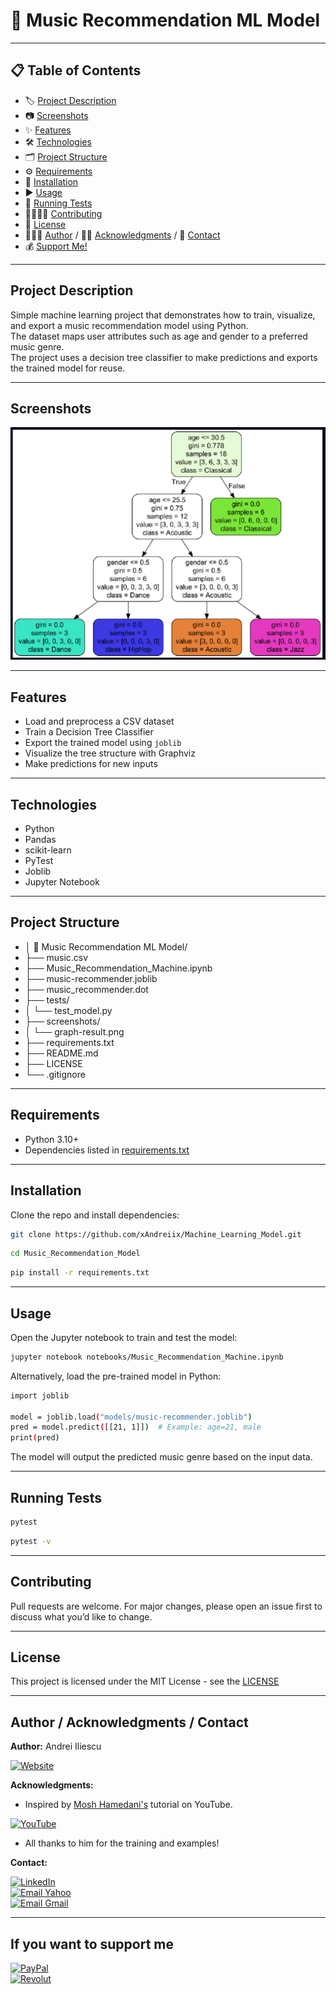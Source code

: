 # 🎵 Music Recommendation ML Model

---

## 📋 Table of Contents
- 🏷️ [Project Description](#project-description)
- 📷 [Screenshots](#screenshots)
- ✨ [Features](#features)
- 🛠️ [Technologies](#technologies)
- 🗂️ [Project Structure](#project-structure)
- ⚙️ [Requirements](#requirements)
- 💾 [Installation](#installation)
- ▶️ [Usage](#usage)
- 🧪 [Running Tests](#running-tests)
- 🫱🏻‍🫲🏼 [Contributing](#contributing)
- 📜 [License](#license)
- 👨🏻‍💻 [Author](#author--acknowledgments--contact) / 🙏🏻 [Acknowledgments](#author--acknowledgments--contact) / 📩 [Contact](#author--acknowledgments--contact)
- 💰 [Support Me!](#if-you-want-to-support-me)

---

## Project Description
Simple machine learning project that demonstrates how to train, visualize, and export a music recommendation model using Python.  
The dataset maps user attributes such as age and gender to a preferred music genre.  
The project uses a decision tree classifier to make predictions and exports the trained model for reuse.
<!-- ## Badges -->
<!-- ## Live Demo -->
<!-- ## Screenshots -->

---

## Screenshots
<p align="center">
  <img src="screenshots/graph-result.png" width="600">
</p>

---

## Features
- Load and preprocess a CSV dataset
- Train a Decision Tree Classifier
- Export the trained model using `joblib`
- Visualize the tree structure with Graphviz
- Make predictions for new inputs

---

## Technologies
- Python
- Pandas
- scikit-learn
- PyTest
- Joblib
- Jupyter Notebook

---

## Project Structure
- │ 📁 Music Recommendation ML Model/
- ├── music.csv
- ├── Music_Recommendation_Machine.ipynb
- ├── music-recommender.joblib
- ├── music_recommender.dot
- ├── tests/
- │   └── test_model.py
- ├── screenshots/
- │   └── graph-result.png
- ├── requirements.txt
- ├── README.md
- ├── LICENSE
- └── .gitignore

---

## Requirements
- Python 3.10+
- Dependencies listed in [requirements.txt](requirements.txt)

---

## Installation
Clone the repo and install dependencies:
```bash
git clone https://github.com/xAndreiix/Machine_Learning_Model.git
```
```bash
cd Music_Recommendation_Model
```
```bash
pip install -r requirements.txt
```

---

## Usage
Open the Jupyter notebook to train and test the model:
```bash
jupyter notebook notebooks/Music_Recommendation_Machine.ipynb
```
Alternatively, load the pre-trained model in Python:
```bash
import joblib

model = joblib.load("models/music-recommender.joblib")
pred = model.predict([[21, 1]])  # Example: age=21, male
print(pred)
```
The model will output the predicted music genre based on the input data.

---

## Running Tests
```bash
pytest
```
```bash
pytest -v
```
<!-- ## Deployment -->
<!-- ## Notes -->
<!-- ## Road Map -->
<!-- ## FAQ -->

---

## Contributing
Pull requests are welcome.
For major changes, please open an issue first to discuss what you’d like to change.
<!-- ## Changelog -->

---

## License
This project is licensed under the MIT License - see the [LICENSE](LICENSE)

---

## Author / Acknowledgments / Contact
**Author:** 
Andrei Iliescu

[![Website](https://img.shields.io/badge/Website-PORTFOLIO-gold?style=for-the-badge&logo=about-dot-me&logoColor=white)](https://andrei-iliescu-portfolio.netlify.app/)

**Acknowledgments:**  
- Inspired by [Mosh Hamedani's](https://www.youtube.com/@programmingwithmosh) tutorial on YouTube.

[![YouTube](https://img.shields.io/badge/YouTube-FF0000?style=for-the-badge&logo=YouTube&logoColor=white)](https://www.youtube.com/watch?v=_uQrJ0TkZlc&ab_channel=ProgrammingwithMosh)
- All thanks to him for the training and examples!

**Contact:**  

[![LinkedIn](https://img.shields.io/badge/LinkedIn-0077B5?style=for-the-badge&logo=linkedin&logoColor=white)](https://linkedin.com/in/andrei-iliescu-aa7910214)<br>
[![Email Yahoo](https://img.shields.io/badge/Email-andrey_iliescu%40yahoo.com-6001D2?style=for-the-badge&logoColor=white)](mailto:andrey_iliescu@yahoo.com)<br>
[![Email Gmail](https://img.shields.io/badge/Gmail-andrei.iliescu13102000%40gmail.com-D14836?style=for-the-badge&logo=gmail&logoColor=white)](mailto:andrei.iliescu13102000@gmail.com)

---

## If you want to support me
[![PayPal](https://img.shields.io/badge/PayPal-xAndreiix-00457C?style=for-the-badge&logo=paypal&logoColor=white)](https://paypal.me/xAndreiix)<br>
[![Revolut](https://img.shields.io/badge/Revolut-xAndreiix-001B2E?style=for-the-badge&logoColor=white)](https://revolut.me/xandreiix)

